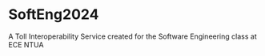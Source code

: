# SoftEng2024
A Toll Interoperability Service created for the Software Engineering class at ECE NTUA
